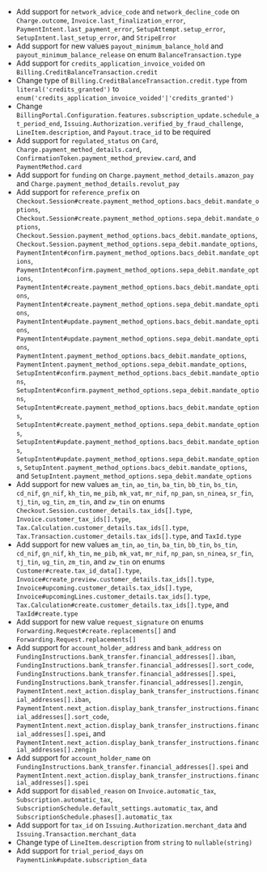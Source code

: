 * Add support for `network_advice_code` and `network_decline_code` on `Charge.outcome`, `Invoice.last_finalization_error`, `PaymentIntent.last_payment_error`, `SetupAttempt.setup_error`, `SetupIntent.last_setup_error`, and `StripeError`
* Add support for new values `payout_minimum_balance_hold` and `payout_minimum_balance_release` on enum `BalanceTransaction.type`
* Add support for `credits_application_invoice_voided` on `Billing.CreditBalanceTransaction.credit`
* Change type of `Billing.CreditBalanceTransaction.credit.type` from `literal('credits_granted')` to `enum('credits_application_invoice_voided'|'credits_granted')`
* Change `BillingPortal.Configuration.features.subscription_update.schedule_at_period_end`, `Issuing.Authorization.verified_by_fraud_challenge`, `LineItem.description`, and `Payout.trace_id` to be required
* Add support for `regulated_status` on `Card`, `Charge.payment_method_details.card`, `ConfirmationToken.payment_method_preview.card`, and `PaymentMethod.card`
* Add support for `funding` on `Charge.payment_method_details.amazon_pay` and `Charge.payment_method_details.revolut_pay`
* Add support for `reference_prefix` on `Checkout.Session#create.payment_method_options.bacs_debit.mandate_options`, `Checkout.Session#create.payment_method_options.sepa_debit.mandate_options`, `Checkout.Session.payment_method_options.bacs_debit.mandate_options`, `Checkout.Session.payment_method_options.sepa_debit.mandate_options`, `PaymentIntent#confirm.payment_method_options.bacs_debit.mandate_options`, `PaymentIntent#confirm.payment_method_options.sepa_debit.mandate_options`, `PaymentIntent#create.payment_method_options.bacs_debit.mandate_options`, `PaymentIntent#create.payment_method_options.sepa_debit.mandate_options`, `PaymentIntent#update.payment_method_options.bacs_debit.mandate_options`, `PaymentIntent#update.payment_method_options.sepa_debit.mandate_options`, `PaymentIntent.payment_method_options.bacs_debit.mandate_options`, `PaymentIntent.payment_method_options.sepa_debit.mandate_options`, `SetupIntent#confirm.payment_method_options.bacs_debit.mandate_options`, `SetupIntent#confirm.payment_method_options.sepa_debit.mandate_options`, `SetupIntent#create.payment_method_options.bacs_debit.mandate_options`, `SetupIntent#create.payment_method_options.sepa_debit.mandate_options`, `SetupIntent#update.payment_method_options.bacs_debit.mandate_options`, `SetupIntent#update.payment_method_options.sepa_debit.mandate_options`, `SetupIntent.payment_method_options.bacs_debit.mandate_options`, and `SetupIntent.payment_method_options.sepa_debit.mandate_options`
* Add support for new values `am_tin`, `ao_tin`, `ba_tin`, `bb_tin`, `bs_tin`, `cd_nif`, `gn_nif`, `kh_tin`, `me_pib`, `mk_vat`, `mr_nif`, `np_pan`, `sn_ninea`, `sr_fin`, `tj_tin`, `ug_tin`, `zm_tin`, and `zw_tin` on enums `Checkout.Session.customer_details.tax_ids[].type`, `Invoice.customer_tax_ids[].type`, `Tax.Calculation.customer_details.tax_ids[].type`, `Tax.Transaction.customer_details.tax_ids[].type`, and `TaxId.type`
* Add support for new values `am_tin`, `ao_tin`, `ba_tin`, `bb_tin`, `bs_tin`, `cd_nif`, `gn_nif`, `kh_tin`, `me_pib`, `mk_vat`, `mr_nif`, `np_pan`, `sn_ninea`, `sr_fin`, `tj_tin`, `ug_tin`, `zm_tin`, and `zw_tin` on enums `Customer#create.tax_id_data[].type`, `Invoice#create_preview.customer_details.tax_ids[].type`, `Invoice#upcoming.customer_details.tax_ids[].type`, `Invoice#upcomingLines.customer_details.tax_ids[].type`, `Tax.Calculation#create.customer_details.tax_ids[].type`, and `TaxId#create.type`
* Add support for new value `request_signature` on enums `Forwarding.Request#create.replacements[]` and `Forwarding.Request.replacements[]`
* Add support for `account_holder_address` and `bank_address` on `FundingInstructions.bank_transfer.financial_addresses[].iban`, `FundingInstructions.bank_transfer.financial_addresses[].sort_code`, `FundingInstructions.bank_transfer.financial_addresses[].spei`, `FundingInstructions.bank_transfer.financial_addresses[].zengin`, `PaymentIntent.next_action.display_bank_transfer_instructions.financial_addresses[].iban`, `PaymentIntent.next_action.display_bank_transfer_instructions.financial_addresses[].sort_code`, `PaymentIntent.next_action.display_bank_transfer_instructions.financial_addresses[].spei`, and `PaymentIntent.next_action.display_bank_transfer_instructions.financial_addresses[].zengin`
* Add support for `account_holder_name` on `FundingInstructions.bank_transfer.financial_addresses[].spei` and `PaymentIntent.next_action.display_bank_transfer_instructions.financial_addresses[].spei`
* Add support for `disabled_reason` on `Invoice.automatic_tax`, `Subscription.automatic_tax`, `SubscriptionSchedule.default_settings.automatic_tax`, and `SubscriptionSchedule.phases[].automatic_tax`
* Add support for `tax_id` on `Issuing.Authorization.merchant_data` and `Issuing.Transaction.merchant_data`
* Change type of `LineItem.description` from `string` to `nullable(string)`
* Add support for `trial_period_days` on `PaymentLink#update.subscription_data`